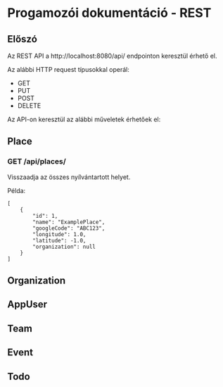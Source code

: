 # Progamozói dokumentáció - REST

## Előszó
Az REST API a http://localhost:8080/api/ endpointon keresztül érhető el.

Az alábbi HTTP request típusokkal operál:
- GET
- PUT
- POST
- DELETE

Az API-on keresztül az alábbi műveletek érhetőek el:

## Place

### GET /api/places/
Visszaadja az összes nyílvántartott helyet.

Példa:

```
[
    {
        "id": 1,
        "name": "ExamplePlace",
        "googleCode": "ABC123",
        "longitude": 1.0,
        "latitude": -1.0,
        "organization": null
    }
]
```

## Organization

## AppUser

## Team

## Event

## Todo